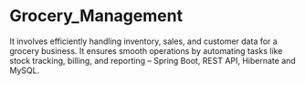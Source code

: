 # Grocery_Management
It involves efficiently handling inventory, sales, and customer data for a grocery business. It ensures smooth operations by automating tasks like stock tracking, billing, and reporting    – Spring Boot, REST API, Hibernate and MySQL.
